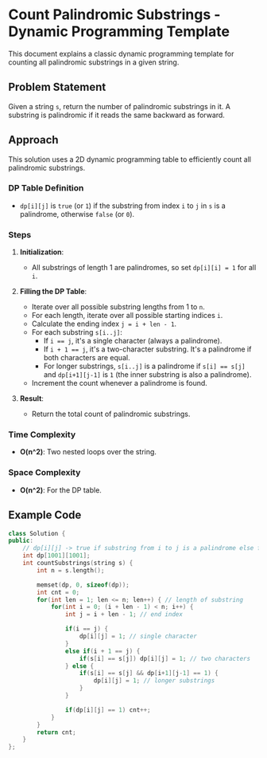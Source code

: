 # Count Palindromic Substrings - Dynamic Programming Template

This document explains a classic dynamic programming template for counting all palindromic substrings in a given string.

## Problem Statement

Given a string `s`, return the number of palindromic substrings in it. A substring is palindromic if it reads the same backward as forward.

## Approach

This solution uses a 2D dynamic programming table to efficiently count all palindromic substrings.

### DP Table Definition

- `dp[i][j]` is `true` (or `1`) if the substring from index `i` to `j` in `s` is a palindrome, otherwise `false` (or `0`).

### Steps

1. **Initialization**:
   - All substrings of length 1 are palindromes, so set `dp[i][i] = 1` for all `i`.

2. **Filling the DP Table**:
   - Iterate over all possible substring lengths from 1 to `n`.
   - For each length, iterate over all possible starting indices `i`.
   - Calculate the ending index `j = i + len - 1`.
   - For each substring `s[i..j]`:
     - If `i == j`, it's a single character (always a palindrome).
     - If `i + 1 == j`, it's a two-character substring. It's a palindrome if both characters are equal.
     - For longer substrings, `s[i..j]` is a palindrome if `s[i] == s[j]` and `dp[i+1][j-1]` is `1` (the inner substring is also a palindrome).
   - Increment the count whenever a palindrome is found.

3. **Result**:
   - Return the total count of palindromic substrings.

### Time Complexity

- **O(n^2)**: Two nested loops over the string.

### Space Complexity

- **O(n^2)**: For the DP table.

## Example Code

```cpp
class Solution {
public:
    // dp[i][j] -> true if substring from i to j is a palindrome else false
    int dp[1001][1001];
    int countSubstrings(string s) {
        int n = s.length();

        memset(dp, 0, sizeof(dp));
        int cnt = 0;
        for(int len = 1; len <= n; len++) { // length of substring
            for(int i = 0; (i + len - 1) < n; i++) {
                int j = i + len - 1; // end index

                if(i == j) {
                    dp[i][j] = 1; // single character
                }
                else if(i + 1 == j) {
                    if(s[i] == s[j]) dp[i][j] = 1; // two characters
                } else {
                    if(s[i] == s[j] && dp[i+1][j-1] == 1) {
                        dp[i][j] = 1; // longer substrings
                    }
                }

                if(dp[i][j] == 1) cnt++;
            }
        }
        return cnt;
    }
};
